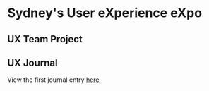 # Sydney's User eXperience eXpo


## UX Team Project


## UX Journal

View the first journal entry [here](https://github.com/UsabilityEngineering/ux-portfolio-szserrano/edit/master/UX_Journal_1.html)
